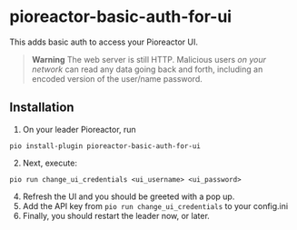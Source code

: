 # pioreactor-basic-auth-for-ui


This adds basic auth to access your Pioreactor UI.

> **Warning**
> The web server is still HTTP. Malicious users _on your network_ can read any data going back and forth, including an encoded version of the user/name password.


## Installation

1. On your leader Pioreactor, run
```
pio install-plugin pioreactor-basic-auth-for-ui
```
2. Next, execute:
```
pio run change_ui_credentials <ui_username> <ui_password>
```
4. Refresh the UI and you should be greeted with a pop up.
5. Add the API key from `pio run change_ui_credentials` to your config.ini
6. Finally, you should restart the leader now, or later.
